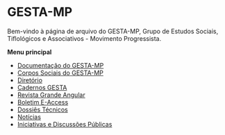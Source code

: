 # GESTA-MP

Bem-vindo à página de arquivo do GESTA-MP, Grupo de Estudos Sociais, Tiflológicos e Associativos - Movimento Progressista.

**Menu principal**

- [Documentação do GESTA-MP](docs.md)
- [Corpos Sociais do GESTA-MP](orgaos.md)
- [Diretório](sites.htm)
- [Cadernos GESTA](gesta01/indice.htm)
- [Revista Grande Angular](grandeangular.htm)
- [Boletim E-Access](eaccess/index.htm)
- [Dossiês Técnicos](tecnicos.htm)
- [Notícias](noticias.htm)
- [Iniciativas e Discussões Públicas](tecnicos.htm#iniciativas)

